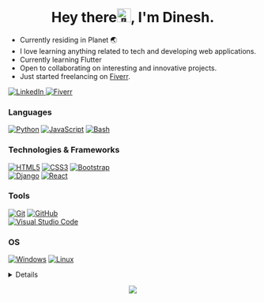 <h1 align="center">Hey there<img src="https://media.giphy.com/media/hvRJCLFzcasrR4ia7z/giphy.gif" width="28px" alt="👋">, I'm Dinesh.</h1>

* Currently residing in Planet 🌏
* I love learning anything related to tech and developing web applications.
* Currently learning Flutter<br>
* Open to collaborating on interesting and innovative projects.<br>
* Just started freelancing on [Fiverr](https://www.fiverr.com/itzmidinesh).
  
<a href="https://www.linkedin.com/in/dineshanbazhagan">
    <img src="https://img.shields.io/badge/LinkedIn-black?style=flat-square&logo=linkedin" alt="LinkedIn" />
</a>
<a href="https://www.fiverr.com/itzmidinesh">
    <img src="https://img.shields.io/badge/Fiverr-black?style=flat-square&logo=fiverr" alt="Fiverr" />
</a>

### Languages
[![Python](https://img.shields.io/badge/python-black?style=for-the-badge&logo=python)](https://github.com/itzmidinesh)
[![JavaScript](https://img.shields.io/badge/javascript-black?style=for-the-badge&logo=javascript)](https://github.com/itzmidinesh)
[![Bash](https://img.shields.io/badge/bash-black?style=for-the-badge&logo=gnu-bash&logoColor=white)](https://github.com/itzmidinesh)

### Technologies & Frameworks
[![HTML5](https://img.shields.io/badge/html5-black?style=for-the-badge&logo=html5)](https://github.com/itzmidinesh)
[![CSS3](https://img.shields.io/badge/css3-black?style=for-the-badge&logo=css3)](https://github.com/itzmidinesh)
[![Bootstrap](https://img.shields.io/badge/-Bootstrap-black?style=for-the-badge&logo=bootstrap)](https://github.com/itzmidinesh)<br/>
[![Django](https://img.shields.io/badge/django-black?style=for-the-badge&logo=django)](https://github.com/itzmidinesh)
[![React](https://img.shields.io/badge/react-black?style=for-the-badge&logo=react)](https://github.com/itzmidinesh)

### Tools
[![Git](https://img.shields.io/badge/Git-black?style=for-the-badge&logo=git)](https://github.com/itzmidinesh)
[![GitHub](https://img.shields.io/badge/GitHub-black?style=for-the-badge&logo=github)](https://github.com/itzmidinesh)<br/>
[![Visual Studio Code](https://img.shields.io/badge/Visual%20Studio%20Code-black?style=for-the-badge&logo=visual-studio-code)](https://github.com/itzmidinesh)

### OS
[![Windows](https://img.shields.io/badge/Windows-black?style=for-the-badge&logo=Windows)](https://github.com/itzmidinesh)
[![Linux](https://img.shields.io/badge/linux-black?style=for-the-badge&logo=Linux)](https://github.com/itzmidinesh)

<details>
<p align="center">
  <a href="https://github.com/itzmidinesh">
    <img src="http://github-profile-summary-cards.vercel.app/api/cards/profile-details?username=itzmidinesh&theme=transparent" />
  </a>
  <a href="https://github.com/itzmidinesh">
    <img src="https://github-readme-streak-stats.herokuapp.com/?user=itzmidinesh&hide_border=true&card_width=338&theme=transparent" />
  </a>
  <a href="https://github.com/itzmidinesh">
    <img src="http://github-profile-summary-cards.vercel.app/api/cards/stats?username=itzmidinesh&theme=transparent" />
  </a>
  <a href="https://github.com/itzmidinesh">
    <img src="https://github-readme-stats.vercel.app/api/top-langs/?username=itzmidinesh&langs_count=10&theme=github_dark&hide_border=true&layout=compact&card_width=699" />
  </a>
</p>
</details>

<p align="center">
  <a href="https://github.com/itzmidinesh">
    <img src="https://komarev.com/ghpvc/?username=itzmidinesh&color=blue&style=flat)" />
  </a>
</p>
